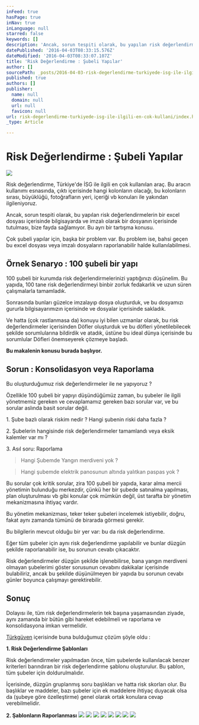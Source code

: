```yaml
---
inFeed: true
hasPage: true
inNav: true
inLanguage: null
starred: false
keywords: []
description: 'Ancak, sorun tespiti olarak, bu yapılan risk değerlendirmelerin bir excel dosyası içerisinde bilgisayarda ve imzalı olarak bir dosyanın içerisinde tutulması, bize fayda sağlamıyor. Bu ayrı bir tartışma konusu.'
datePublished: '2016-04-03T08:33:15.576Z'
dateModified: '2016-04-03T08:33:07.107Z'
title: 'Risk Değerlendirme : Şubeli Yapılar'
author: []
sourcePath: _posts/2016-04-03-risk-degerlendirme-turkiyede-isg-ile-ilgili-en-cok-kullani.md
published: true
authors: []
publisher:
  name: null
  domain: null
  url: null
  favicon: null
url: risk-degerlendirme-turkiyede-isg-ile-ilgili-en-cok-kullani/index.html
_type: Article

---
```

# Risk Değerlendirme : Şubeli Yapılar
![](https://the-grid-user-content.s3-us-west-2.amazonaws.com/dba1b067-305f-439a-a54b-91a9c34f7039.jpg)

Risk değerlendirme, Türkiye'de İSG ile ilgili en çok kullanılan araç. Bu aracın kullanımı esnasında, çıktı içerisinde hangi kolonların olacağı, bu kolonların sırası, büyüklüğü, fotoğrafların yeri, içeriği vb konuları ile yakından ilgileniyoruz.

Ancak, sorun tespiti olarak, bu yapılan risk değerlendirmelerin bir excel dosyası içerisinde bilgisayarda ve imzalı olarak bir dosyanın içerisinde tutulması, bize fayda sağlamıyor. Bu ayrı bir tartışma konusu.

Çok şubeli yapılar için, başka bir problem var. Bu problem ise, bahsi geçen bu excel dosyası veya imzalı dosyaların raporlanabilir halde kullanılabilmesi.

## Örnek Senaryo : 100 şubeli bir yapı

100 şubeli bir kurumda risk değerlendirmelerinizi yaptığınızı düşünelim. Bu yapıda, 100 tane risk değerlendirmeyi binbir zorluk fedakarlık ve uzun süren çalışmalarla tamamladık.

Sonrasında bunları güzelce imzalayıp dosya oluşturduk, ve bu dosyamızı gururla bilgisayarımızın içerisinde ve dosyalar içerisinde sakladık.

Ve hatta (çok rastlanmasa da) konuyu iyi bilen uzmanlar olarak, bu risk değerlendirmeler içerisinden Döfler oluşturduk ve bu döfleri yönetilebilecek şekilde sorumlularına bildirdik ve atadık, üstüne bu ideal dünya içerisinde bu sorumlular Döfleri önemseyerek çözmeye başladı.

**Bu makalenin konusu burada başlıyor.**

## Sorun : Konsolidasyon veya Raporlama

Bu oluşturduğumuz risk değerlendirmeler ile ne yapıyoruz ? 

Özellikle 100 şubeli bir yapıyı düşündüğümüz zaman, bu şubeler ile ilgili yönetmemiz gereken ve cevaplamamız gereken bazı sorular var, ve bu sorular aslında basit sorular değil.

1\. Şube bazlı olarak riskim nedir ? Hangi şubenin riski daha fazla ?

2\. Şubelerin hangisinde risk değerlendirmeler tamamlandı veya eksik kalemler var mı ?

3\. Asıl soru: Raporlama

> Hangi Şubemde Yangın merdiveni yok ?

> Hangi şubemde elektrik panosunun altında yalıtkan paspas yok ?

Bu sorular çok kritik sorular, zira 100 şubeli bir yapıda, karar alma mercii yönetimin bulunduğu merkezdir, çünkü her bir şubede satınalma yapılması, plan oluşturulması vb gibi konular çok mümkün değil, üst tarafta bir yönetim mekanizmasına ihtiyaç vardır.

Bu yönetim mekanizması, teker teker şubeleri incelemek istiyebilir, doğru, fakat aynı zamanda tümünü de birarada görmesi gerekir.

Bu bilgilerin mevcut olduğu bir yer var: bu da risk değerlendirme.

Eğer tüm şubeler için aynı risk değerlendirme yapılabilir ve bunlar düzgün şekilde raporlanabilir ise, bu sorunun cevabı çıkacaktır.

Risk değerlendirmeler düzgün şekilde işlenebilirse, bana yangın merdiveni olmayan şubelerimi göster sorusunun cevabını dakikalar içerisinde bulabiliriz, ancak bu şekilde düşünülmeyen bir yapıda bu sorunun cevabı günler boyunca çalışmayı gerektirebilir.

## Sonuç

Dolayısı ile, tüm risk değerlendirmelerin tek başına yaşamasından ziyade, aynı zamanda bir bütün gibi hareket edebilmeli ve raporlama ve konsolidasyona imkan vermelidir.

[Türkgüven][0] içerisinde buna bulduğumuz çözüm şöyle oldu :

**1\. Risk Değerlendirme Şablonları**

Risk değerlendirmeler yapılmadan önce, tüm şubelerde kullanılacak benzer kriterleri barındıran bir risk değerlendirme şablonu oluşturulur. Bu şablon, tüm şubeler için doldurulmalıdır.

İçerisinde, düzgün gruplanmış soru başlıkları ve hatta risk skorları olur. Bu başlıklar ve maddeler, bazı şubeler için ek maddelere ihtiyaç duyacak olsa da (şubeye göre özelleştirme) genel olarak ortak konulara cevap verebilmelidir.

**2\. Şablonların Raporlanması**
![](https://imgflo.herokuapp.com/graph/vahj1ThiexotieMo/b5e556fa279bee8314c52c2ebcf3f958/passthrough.png?height=408&input=https%3A%2F%2Fs3-us-west-2.amazonaws.com%2Fthe-grid-img%2Fp%2Fb1d346fe4c93c0f5d60b75cf64c18521bf630075.png&width=750)
![](https://the-grid-user-content.s3-us-west-2.amazonaws.com/8c58405f-c059-449d-9ab5-6a1a1aae0612.png)
![](https://imgflo.herokuapp.com/graph/vahj1ThiexotieMo/a374dfd1d6538dc64e6c70f06f9e753d/passthrough.png?height=406&input=https%3A%2F%2Fs3-us-west-2.amazonaws.com%2Fthe-grid-img%2Fp%2F7ce004cf1272c6e23bd8fcc8729713dba07590d6.png&width=750)
![](https://the-grid-user-content.s3-us-west-2.amazonaws.com/92ca77a5-2867-4828-9d0d-2a317603881a.png)
![](https://imgflo.herokuapp.com/graph/vahj1ThiexotieMo/9cd539de80461ed9df02ab9eafc64697/passthrough.png?height=365&input=https%3A%2F%2Fs3-us-west-2.amazonaws.com%2Fthe-grid-img%2Fp%2F783e3852b21ea29b710cc366218b88b4ec9b8c09.png&width=750)
![](https://the-grid-user-content.s3-us-west-2.amazonaws.com/0dff346c-88d4-453f-b8ee-9ab6a7b45b9f.png)
![](https://imgflo.herokuapp.com/graph/vahj1ThiexotieMo/01ef188c17f061d26c49c6ee1bd48aff/passthrough.png?height=406&input=https%3A%2F%2Fs3-us-west-2.amazonaws.com%2Fthe-grid-img%2Fp%2F566ba2f9f64ff1dc385cfcc67a99819460de746c.png&width=750)
![](https://the-grid-user-content.s3-us-west-2.amazonaws.com/28f38186-d8ad-4255-8b6b-d16f19b47393.png)

[0]: www.turkguven.com